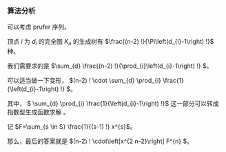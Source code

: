 ### 算法分析
可以考虑 prufer 序列。

顶点  $i$  为  $d_{i}$  的完全图  $K_{n}$  的生成树有  $\frac{(n-2) !}{\Pi\left(d_{i}-1\right) !}$  种。

我们需要求的是  $\sum_{d} \frac{(n-2) !}{\prod_{i}\left(d_{i}-1\right) !} $。

可以适当做一下变形，  $(n-2) ! \cdot \sum_{d} \prod_{i} \frac{1}{\left(d_{i}-1\right) !} $。

其中， $ \sum_{d} \prod_{i} \frac{1}{\left(d_{i}-1\right) !}$  这一部分可以转成指数型生成函数求解 。

记  $F=\sum_{s \in S} \frac{1}{(s-1) !} x^{s}$。 

那么，最后的答案就是  $(n-2) ! \cdot\left[x^{2 n-2}\right] F^{n} $。